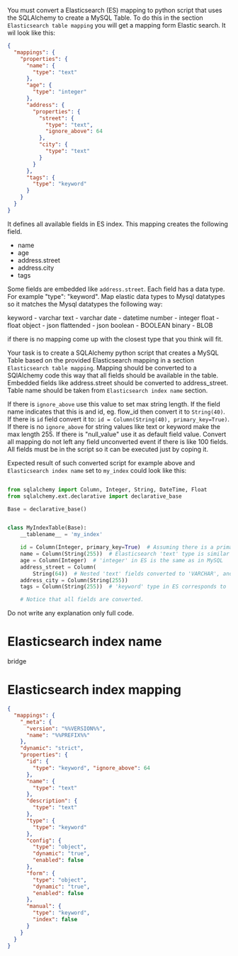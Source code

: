 You must convert a Elasticsearch (ES) mapping to python script that uses the SQLAlchemy to create a MySQL Table. To do
this in the section `Elasticsearch table mapping` you will get a mapping form Elastic search. It wil look like this:

```json
{
  "mappings": {
    "properties": {
      "name": {
        "type": "text"
      },
      "age": {
        "type": "integer"
      },
      "address": {
        "properties": {
          "street": {
            "type": "text",
            "ignore_above": 64
          },
          "city": {
            "type": "text"
          }
        }
      },
      "tags": {
        "type": "keyword"
      }
    }
  }
}
```

It defines all available fields in ES index. This mapping creates the following field.

- name
- age
- address.street
- address.city
- tags

Some fields are embedded like `address.street`. Each field has a data type. For example "type": "keyword".
Map elastic data types to Mysql datatypes so it matches the Mysql datatypes the following way:

keyword - varchar
text - varchar
date - datetime
number - integer
float - float
object - json
flattended - json
boolean - BOOLEAN
binary - BLOB

if there is no mapping come up with the closest type that you think will fit.

Your task is to create a SQLAlchemy python script that creates a MySQL Table based on the provided Elasticsearch mapping
in a section `Elasticsearch table mapping`. Mapping should be converted to a SQlAlchemy code this way that all fields
should be available in the table. Embedded fields like address.street should be converted to address_street.
Table name should be taken from `Elasticsearch index name` section.

If there is `ignore_above` use this value to set max string length. If the field name indicates that this is and id, eg.
flow_id then convert it to `String(40)`. If there is `id` field convert it to: `id = Column(String(40), primary_key=True)`. 
If there is no `ignore_above` for string values like text or keyword make the max length 255. If there is "null_value"
use it as default field value. 
Convert all mapping do not left any field unconverted event if there is like 100
fields. All fields must be in the script so it can be executed just by coping it.

Expected result of such converted script for example above and `Elasticsearch index name` set to `my_index` could look
like
this:

```python

from sqlalchemy import Column, Integer, String, DateTime, Float
from sqlalchemy.ext.declarative import declarative_base

Base = declarative_base()


class MyIndexTable(Base):
    __tablename__ = 'my_index'

    id = Column(Integer, primary_key=True)  # Assuming there is a primary key field named 'id'
    name = Column(String(255))  # Elasticsearch 'text' type is similar to MySQL 'VARCHAR'
    age = Column(Integer)  # 'integer' in ES is the same as in MySQL
    address_street = Column(
        String(64))  # Nested 'text' fields converted to 'VARCHAR', and ignore_above set as max String length
    address_city = Column(String(255))
    tags = Column(String(255))  # 'keyword' type in ES corresponds to 'VARCHAR' in MySQL

    # Notice that all fields are converted.

```

Do not write any explanation only full code.

# Elasticsearch index name

bridge

# Elasticsearch index mapping

```json
{
  "mappings": {
    "_meta": {
      "version": "%%VERSION%%",
      "name": "%%PREFIX%%"
    },
    "dynamic": "strict",
    "properties": {
      "id": {
        "type": "keyword", "ignore_above": 64
      },
      "name": {
        "type": "text"
      },
      "description": {
        "type": "text"
      },
      "type": {
        "type": "keyword"
      },
      "config": {
        "type": "object",
        "dynamic": "true",
        "enabled": false
      },
      "form": {
        "type": "object",
        "dynamic": "true",
        "enabled": false
      },
      "manual": {
        "type": "keyword",
        "index": false
      }
    }
  }
}
```